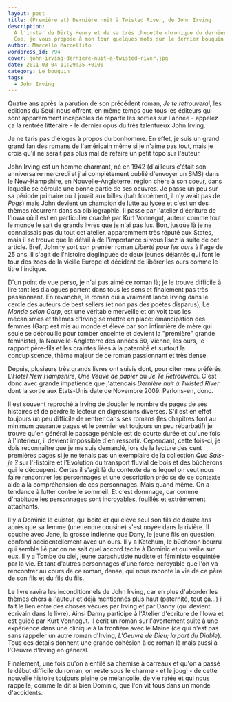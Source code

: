 ```yaml
---
layout: post
title: (Première et) Dernière nuit à Twisted River, de John Irving
description:
  A l'instar de Dirty Henry et de sa très chouette chronique du dernier roman de
  Coe, je vous propose à mon tour quelques mots sur le dernier bouquin d'Irving.
author: Marcello Marcellito
wordpress_id: 794
cover: john-irving-derniere-nuit-a-twisted-river.jpg
date: 2011-03-04 11:29:35 +0100
category: Le bouquin
tags:
  - John Irving
---
```


Quatre ans après la parution de son précédent roman, _Je te retrouverai_, les
éditions du Seuil nous offrent, en même temps que tous les éditeurs qui sont
apparemment incapables de répartir les sorties sur l'année - appelez ça la
rentrée littéraire - le dernier opus du très talentueux John Irving.

Je ne taris pas d'éloges à propos du bonhomme. En effet, je suis un grand grand
fan des romans de l'américain même si je n'aime pas tout, mais je crois qu'il ne
serait pas plus mal de refaire un petit topo sur l'auteur.

John Irving est un homme charmant, né en 1942 (d'ailleurs c'était son
anniversaire mercredi et j'ai complètement oublié d'envoyer un SMS) dans le
New-Hampshire, en Nouvelle-Angleterre, région chère à son coeur, dans laquelle
se déroule une bonne partie de ses oeuvres. Je passe un peu sur sa période
primaire où il jouait aux billes (bah forcément, il n'y avait pas de _Pogs_)
mais John devient un champion de lutte au lycée et c'est un des thèmes récurrent
dans sa bibliographie. Il passe par l'atelier d'écriture de l'Iowa où il est en
particulier coaché par Kurt Vonnegut, auteur comme tout le monde le sait de
grands livres que je n'ai pas lus. Bon, jusque là je ne connaissais pas du tout
cet atelier, apparemment très réputé aux States, mais il se trouve que le détail
à de l'importance si vous lisez la suite de cet article. Bref, Johnny sort son
premier roman _Liberté pour les ours_ à l'age de 25 ans. Il s'agit de l'histoire
deglinguée de deux jeunes déjantés qui font le tour des zoos de la vieille
Europe et décident de libérer les ours comme le titre l'indique.

D'un point de vue perso, je n'ai pas aimé ce roman là; je le trouve difficile à
lire tant les dialogues partent dans tous les sens et finalement pas très
passionnant. En revanche, le roman qui a vraiment lancé Irving dans le cercle
des auteurs de best sellers (et non pas des poètes disparus), Le _Monde selon
Garp_, est une véritable merveille et on voit tous les mécanismes et thèmes
d'Irving se mettre en place: émancipation des femmes (Garp est mis au monde et
élevé par son infirmière de mère qui seule se débrouille pour tomber enceinte et
devient la "première" grande féministe), la Nouvelle-Angleterre des années 60,
Vienne, les ours, le rapport père-fils et les craintes liées à la paternité et
surtout la concupiscence, thème majeur de ce roman passionnant et très dense.

Depuis, plusieurs très grands livres ont suivis dont, pour citer mes préférés,
L'_Hotel New Hampshire_, _Une Veuve de papier_ ou _Je Te Retrouverai._ C'est
donc avec grande impatience que j'attendais _Dernière nuit à Twisted River_ dont
la sortie aux Etats-Unis date de Novembre 2009. Parlons-en, donc.

Il est souvent reproché à Irving de doubler le nombre de pages de ses histoires
et de perdre le lecteur en digressions diverses. S'il est en effet toujours un
peu difficile de rentrer dans ses romans (les chapitres font au minimum quarante
pages et le premier est toujours un peu rébarbatif) je trouve qu'en général le
passage pénible est de courte durée et qu'une fois à l'intérieur, il devient
impossible d'en ressortir. Cependant, cette fois-ci, je dois reconnaître que je
me suis demandé, lors de la lecture des cent premières pages si je ne tenais pas
un exemplaire de la collection _Que Sais-je ?_ sur l'Histoire et l'Evolution du
transport fluvial de bois et des bûcherons qui le découpent. Certes il s'agit là
du contexte dans lequel on veut nous faire rencontrer les personnages et une
description précise de ce contexte aide à la compréhension de ces personnages.
Mais quand même. On a tendance à lutter contre le sommeil. Et c'est dommage, car
comme d'habitude les personnages sont incroyables, fouillés et extrêmement
attachants.

Il y a Dominic le cuistot, qui boite et qui élève seul son fils de douze ans
après que sa femme (une tendre cousine) s'est noyée dans la rivière. Il couche
avec Jane, la grosse indienne que Dany, le jeune fils en question, confond
accidentellement avec un ours. Il y a Ketchum, le bûcheron bourru qui semble lié
par on ne sait quel accord tacite à Dominic et qui veille sur eux. Il y a Tombe
du ciel, jeune parachutiste nudiste et féministe esquintée par la vie. Et tant
d'autres personnages d'une force incroyable que l'on va rencontrer au cours de
ce roman, dense, qui nous raconte la vie de ce père de son fils et du fils du
fils.

Le livre ravira les inconditionnels de John Irving, car en plus d'aborder les
thèmes chers à l'auteur et déjà mentionnés plus haut (paternité, tout ça…) il
fait le lien entre des choses vécues par Irving et par Danny (qui devient
écrivain dans le livre). Ainsi Danny participe à l'Atelier d'écriture de l'Iowa
et est guidé par Kurt Vonnegut. Il écrit un roman sur l'avortement suite à une
expérience dans une clinique à la frontière avec le Maine (ce qui n'est pas sans
rappeler un autre roman d'Irving, _L'Oeuvre de Dieu; la part du Diable_). Tous
ces détails donnent une grande cohésion à ce roman là mais aussi à l'Oeuvre
d'Irving en général.

Finalement, une fois qu'on a enfilé sa chemise à carreaux et qu'on a passé le
début difficile du roman, on reste sous le charme - et le joug! - de cette
nouvelle histoire toujours pleine de mélancolie, de vie ratée et qui nous
rappelle, comme le dit si bien Dominic, que l'on vit tous dans un monde
d'accidents.
